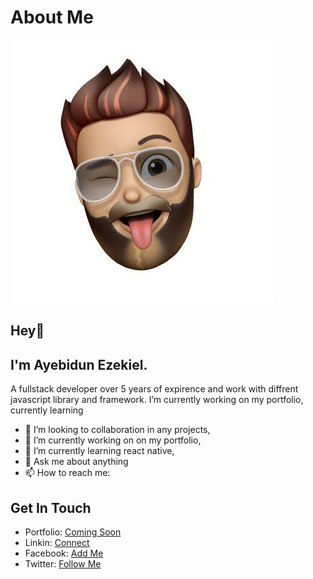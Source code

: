 # About Me
![./images.jpeg](./images.jpeg)

## Hey👋
## I'm Ayebidun Ezekiel.
A fullstack developer over 5 years of expirence and work with diffrent javascript library and framework. I’m currently working on my portfolio, currently learning 

- 👯 I’m looking to collaboration in any projects,
- 🔭 I’m currently working on on my portfolio,
- 🌱 I’m currently learning react native,
- 💬 Ask me about anything
- 📫 How to reach me:

## Get In Touch
- Portfolio: [Coming Soon]()
- Linkin: [Connect](https://linkedin.com/in/Ezekiel8807)
- Facebook: [Add Me](https://web.facebook.com/Ezekiel8807)
- Twitter: [Follow Me](https://twitter.com/AyebidunEzekiel)

